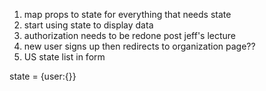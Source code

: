 1. map props to state for everything that needs state
2. start using state to display data
3. authorization needs to be redone post jeff's lecture
4. new user signs up then redirects to organization page??
5. US state list in form


state = {user:{}}
